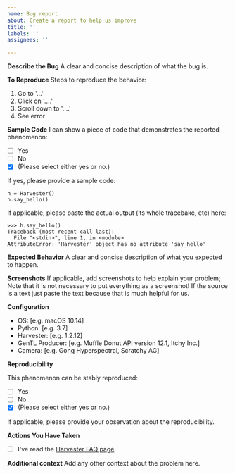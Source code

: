 ```yaml
---
name: Bug report
about: Create a report to help us improve
title: ''
labels: ''
assignees: ''

---
```


**Describe the Bug**
A clear and concise description of what the bug is.

**To Reproduce**
Steps to reproduce the behavior:
1. Go to '...'
2. Click on '....'
3. Scroll down to '....'
4. See error

**Sample Code**
 I can show a piece of code that demonstrates the reported phenomenon:

- [ ] Yes
- [ ] No
- [X] (Please select either yes or no.)

If yes, please provide a sample code:
```
h = Harvester()
h.say_hello()
```
If applicable, please paste the actual output (its whole tracebakc, etc) here:
```
>>> h.say_hello()
Traceback (most recent call last):
  File "<stdin>", line 1, in <module>
AttributeError: 'Harvester' object has no attribute 'say_hello'
```
 
**Expected Behavior**
A clear and concise description of what you expected to happen.

**Screenshots**
If applicable, add screenshots to help explain your problem; Note that it is not necessary to put everything as a screenshot! If the source is a text just paste the text because that is much helpful for us.

**Configuration**

<!-- Add additional items if needed! -->

 - OS: [e.g. macOS 10.14]
 - Python: [e.g. 3.7]
 - Harvester: [e.g. 1.2.12]
 - GenTL Producer: [e.g. Muffle Donut API version 12.1, Itchy Inc.]
 - Camera: [e.g. Gong Hyperspectral, Scratchy AG]

**Reproducibility**

This phenomenon can be stably reproduced:

- [ ] Yes
- [ ] No.
- [X] (Please select either yes or no.)

If applicable, please provide your observation about the reproducibility.

**Actions You Have Taken**

<!-- Add additional items if needed! -->
 
- [ ] I've read the [Harvester FAQ page](https://github.com/genicam/harvesters/wiki/FAQ).

**Additional context**
Add any other context about the problem here.
